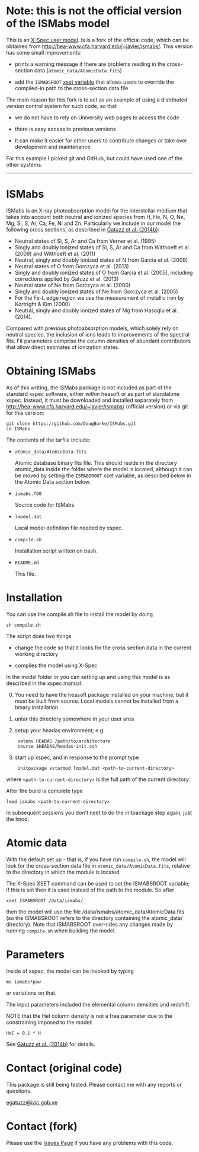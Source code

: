
# Note: this is not the official version of the ISMabs model

This is an 
[X-Spec user model](http://heasarc.nasa.gov/docs/xanadu/xspec/newmodels.html).
Is is a fork of the official code, which can be obtained from
<http://hea-www.cfa.harvard.edu/~javier/ismabs/>. This version has some
small improvements:

 - prints a warning message if there are problems reading in the
   cross-section data (`atomic_data/AtomicData.fits`)

 - add the `ISMABSROOT` 
   [xset variable](http://heasarc.nasa.gov/xanadu/xspec/manual/XSxset.html)
   that allows users to override the compiled-in path to the
   cross-section data file

The main reason for this fork is to act as an example of using a
distributed version control system for such code, so that 

 - we do not have to rely on University web pages to access the code

 - there is easy access to previous versions

 - it can make it easier for other users to contribute changes or
   take over development and maintenance 

For this example I picked git and GitHub, but could have used one of
the other systems.

------------------------------------------------------------------------

# ISMabs

ISMabs is an X-ray photoabsorption model for the interstellar medium
that takes into account both neutral and ionized species from H, He,
N, O, Ne, Mg, Si, S, Ar, Ca, Fe, Ni and Zn.  Particularly we include
in our model the following cross sections, as described in
[Gatuzz et al. (2014b)](http://adslabs.org/adsabs/abs/2014ApJ...790..131G/):

- Neutral states of Si, S, Ar and Ca from Verner et al. (1995)
- Singly and doubly ionized states of Si, S, Ar and Ca
  from Witthoeft et al. (2009) and Witthoeft et al. (2011)
- Neutral, singly and doubly ionized states of N from
  Garcia et al. (2009)
- Neutral states of O from Gorczyca et al. (2013)
- Singly and doubly ionized states of O from Garcia et al. (2005),
  including corrections applied by Gatuzz et al. (2013)
- Neutral state of Ne from Gorczyca et al. (2000)
- Singly and doubly ionized states of Ne from Gorczyca et al. (2005)
- For the Fe-L edge region we use the measurement of metallic 
  iron by Kortright & Kim (2000)
- Neutral, singly and doubly ionized states of Mg from
  Hasoglu et al. (2014).

Compared with previous photoabsorption models, which solely rely on
neutral species, the inclusion of ions leads to improvements of the
spectral fits. Fit parameters comprise the column densities of
abundant contributors that allow direct estimates of ionization
states.

# Obtaining ISMabs

As of this writing, the ISMabs package is not included as 
part of the standard xspec software, either within heasoft 
or as part of standalone xspec.  Instead, it must be downloaded 
and installed separately from
<http://hea-www.cfa.harvard.edu/~javier/ismabs/>
(official version) or via git for this version:

    git clone https://github.com/DougBurke/ISMabs.git
    cd ISMabs

The contents of the tarfile include:

 * `atomic_data/AtomicData.fits`

    Atomic database binary fits file.  This should reside in the
    directory atomic_data inside the folder where the model is
    located, although it can be moved by setting the `ISMABSROOT`
    xset variable, as described below in the Atomic Data
    section below.

 * `ismabs.f90`

    Source code for ISMabs.

 * `lmodel.dat`

    Local model definition file needed by xspec.  

 * `compile.sh`

    Installation script written on bash.

 * `README.md`

    This file.

# Installation

You can use the compile.sh file to install the model by doing

    sh compile.sh

The script does two things

 - change the code so that it looks for the cross section
   data in the current working directory

 - compiles the model using X-Spec

In the  model folder or you can setting up and using this 
model is as described in the xspec manual:

0) You need to have the heasoft package installed on your 
   machine, but it must be built from source.  Local models 
   cannot be installed from a binary installation.

1) untar this directory somewhere in your user area

2) setup your headas environment; e.g.

        setenv HEADAS /path/to/architecture
        source $HEADAS/headas-init.csh

3) start up xspec, and in response to the prompt type 

        initpackage xstarmod lmodel.dat <path-to-current-directory>

where `<path-to-current-directory>` is the full path of the current
directory .

After the build is complete type 

    lmod ismabs <path-to-current-directory>

In subsequent  sessions you don't neet to do the initpackage 
step again, just the lmod.

# Atomic data

With the default set up - that is, if you have run `compile.sh`,
the model will look for the cross-section data file in 
`atomic_data/AtomicData.fits`, relative to the directory in which
the module is located.

The X-Spec XSET command can be used to set the ISMABSROOT variable;
if this is set then it is used instead of the path to the module. So
after

    xset ISMABSROOT /data/ismabs/

then the model will use the file /data/ismabs/atomic_data/AtomicData.fits
(so the ISMABSROOT refers to the directory containing the atomic_data/
directory). Note that ISMABSROOT over-rides any changes made by
running `compile.sh` when building the model.

# Parameters

Inside of xspec, the model can be invoked by typing 

    mo ismabs*pow

or variations on that.

The input parameters included the elemental column 
densities and redshift.

NOTE that the HeI column density is not a free parameter 
due to the constraining imposed to the model:

    HeI = 0.1 * H

See
[Gatuzz et al. (2014b)](http://adslabs.org/adsabs/abs/2014ApJ...790..131G/)
for details.

# Contact (original code)

This package is still being tested. Please contact me with 
any reports or questions.

egatuzz@ivic.gob.ve

# Contact (fork)

Please use the [Issues Page](https://github.com/DougBurke/ISMabs/issues)
if you have any problems with this code.

